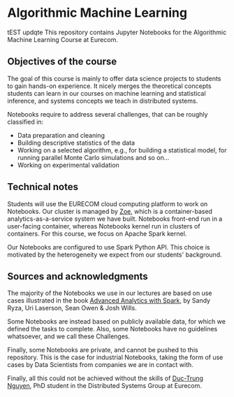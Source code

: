 # Algorithmic Machine Learning
tEST updqte
This repository contains Jupyter Notebooks for the Algorithmic Machine Learning Course at Eurecom.

## Objectives of the course
The goal of this course is mainly to offer data science projects to students to gain hands-on experience. It nicely merges the theoretical concepts students can learn in our courses on machine learning and statistical inference, and systems concepts we teach in distributed systems.


Notebooks require to address several challenges, that can be roughly classified in:

* Data preparation and cleaning
* Building descriptive statistics of the data
* Working on a selected algorithm, e.g., for building a statistical model, for running parallel Monte Carlo simulations and so on...
* Working on experimental validation

## Technical notes
Students will use the EURECOM cloud computing platform to work on Notebooks. Our cluster is managed by [Zoe](http://zoe-analytics.eu/), which is a container-based analytics-as-a-service system we have built. Notebooks front-end run in a user-facing container, whereas Notebooks kernel run in clusters of containers. For this course, we focus on Apache Spark kernel.

Our Notebooks are configured to use Spark Python API. This choice is motivated by the heterogeneity we expect from our students' background.

## Sources and acknowledgments
The majority of the Notebooks we use in our lectures are based on use cases illustrated in the book [Advanced Analytics with Spark](http://shop.oreilly.com/product/0636920035091.do), by Sandy Ryza, Uri Laserson, Sean Owen & Josh Wills.

Some Notebooks are instead based on publicly available data, for which we defined the tasks to complete. Also, some Notebooks have no guidelines whatsoever, and we call these Challenges.

Finally, some Notebooks are private, and cannot be pushed to this repository. This is the case for industrial Notebooks, taking the form of use cases by Data Scientists from companies we are in contact with.

Finally, all this could not be achieved without the skills of [Duc-Trung Nguyen](http://www.eurecom.fr/en/people/nguyen-duc-trung), PhD student in the Distributed Systems Group at Eurecom.
